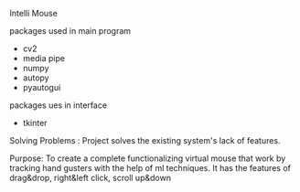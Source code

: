 Intelli Mouse

packages used in main program
* cv2
* media pipe
* numpy
* autopy
* pyautogui

packages ues in interface
* tkinter

Solving Problems : 
  Project solves the existing system's lack of features.
  
 Purpose:
  To create a complete functionalizing virtual mouse that work by tracking hand gusters with the help of ml techniques.
  It has the features of drag&drop, right&left click, scroll up&down
